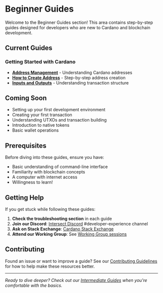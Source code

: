 # Beginner Guides

Welcome to the Beginner Guides section! This area contains step-by-step guides designed for developers who are new to Cardano and blockchain development.

## Current Guides

### Getting Started with Cardano
- **[Address Management](./address.md)** - Understanding Cardano addresses
- **[How to Create Address](./howtocreateaddress.md)** - Step-by-step address creation
- **[Inputs and Outputs](./inputsandoutputs.md)** - Understanding transaction structure

## Coming Soon

- Setting up your first development environment
- Creating your first transaction
- Understanding UTXOs and transaction building
- Introduction to native tokens
- Basic wallet operations

## Prerequisites

Before diving into these guides, ensure you have:
- Basic understanding of command-line interface
- Familiarity with blockchain concepts
- A computer with internet access
- Willingness to learn!

## Getting Help

If you get stuck while following these guides:

1. **Check the troubleshooting section** in each guide
2. **Join our Discord**: [Intersect Discord](https://discord.com/invite/RJWdVsMkvR) #developer-experience channel
3. **Ask on Stack Exchange**: [Cardano Stack Exchange](https://cardano.stackexchange.com)
4. **Attend our Working Group**: See [Working Group sessions](../../Working-Group/README.md)

## Contributing

Found an issue or want to improve a guide? See our [Contributing Guidelines](../../../CONTRIBUTING.md) for how to help make these resources better.

---

*Ready to dive deeper? Check out our [Intermediate Guides](../Intermediate/) when you're comfortable with the basics.*